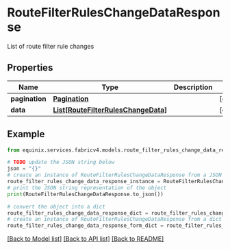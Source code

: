 # RouteFilterRulesChangeDataResponse

List of route filter rule changes

## Properties

Name | Type | Description | Notes
------------ | ------------- | ------------- | -------------
**pagination** | [**Pagination**](Pagination.md) |  | [optional] 
**data** | [**List[RouteFilterRulesChangeData]**](RouteFilterRulesChangeData.md) |  | [optional] 

## Example

```python
from equinix.services.fabricv4.models.route_filter_rules_change_data_response import RouteFilterRulesChangeDataResponse

# TODO update the JSON string below
json = "{}"
# create an instance of RouteFilterRulesChangeDataResponse from a JSON string
route_filter_rules_change_data_response_instance = RouteFilterRulesChangeDataResponse.from_json(json)
# print the JSON string representation of the object
print(RouteFilterRulesChangeDataResponse.to_json())

# convert the object into a dict
route_filter_rules_change_data_response_dict = route_filter_rules_change_data_response_instance.to_dict()
# create an instance of RouteFilterRulesChangeDataResponse from a dict
route_filter_rules_change_data_response_form_dict = route_filter_rules_change_data_response.from_dict(route_filter_rules_change_data_response_dict)
```
[[Back to Model list]](../README.md#documentation-for-models) [[Back to API list]](../README.md#documentation-for-api-endpoints) [[Back to README]](../README.md)


